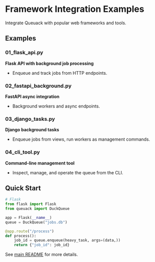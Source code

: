 # Framework Integration Examples

Integrate Queuack with popular web frameworks and tools.

## Examples

### 01_flask_api.py
**Flask API with background job processing**
- Enqueue and track jobs from HTTP endpoints.

### 02_fastapi_background.py
**FastAPI async integration**
- Background workers and async endpoints.

### 03_django_tasks.py
**Django background tasks**
- Enqueue jobs from views, run workers as management commands.

### 04_cli_tool.py
**Command-line management tool**
- Inspect, manage, and operate the queue from the CLI.

## Quick Start

```python
# Flask
from flask import Flask
from queuack import DuckQueue

app = Flask(__name__)
queue = DuckQueue("jobs.db")

@app.route("/process")
def process():
    job_id = queue.enqueue(heavy_task, args=(data,))
    return {"job_id": job_id}
```

See [main README](../../README.md) for more details.
